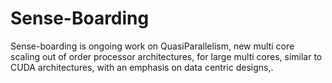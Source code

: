 # Sense-Boarding
Sense-boarding is ongoing work on QuasiParallelism, new multi core scaling out of order processor architectures, for large multi cores, similar to CUDA architectures, with an emphasis on data centric designs,.

